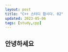 ```yaml
---
layout: post
title: "C++ 스터디 합시다. 02"
updated: 2023-05-06
tags: [study,cpp]
---
```


## 안녕하세요